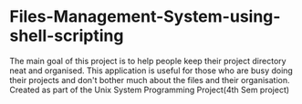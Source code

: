 # Files-Management-System-using-shell-scripting

The main goal of this project is to help people keep their project directory neat and organised. This application is useful for those who are busy doing their projects and don't bother much about the files and their organisation.
Created as part of the Unix System Programming Project(4th Sem project)
